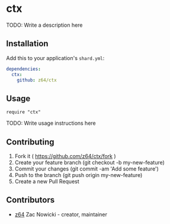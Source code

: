 # ctx

TODO: Write a description here

## Installation

Add this to your application's `shard.yml`:

```yaml
dependencies:
  ctx:
    github: z64/ctx
```

## Usage

```crystal
require "ctx"
```

TODO: Write usage instructions here

## Contributing

1. Fork it ( https://github.com/z64/ctx/fork )
2. Create your feature branch (git checkout -b my-new-feature)
3. Commit your changes (git commit -am 'Add some feature')
4. Push to the branch (git push origin my-new-feature)
5. Create a new Pull Request

## Contributors

- [z64](https://github.com/z64) Zac Nowicki - creator, maintainer
